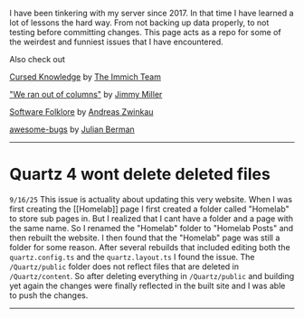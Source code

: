 I have been tinkering with my server since 2017. In that time I have learned a lot of lessons the hard way. From not backing up data properly, to not testing before committing changes. This page acts as a repo for some of the weirdest and funniest issues that I have encountered. 

Also check out 

[Cursed Knowledge](https://immich.app/cursed-knowledge) by [The Immich Team](https://immich.app/)

["We ran out of columns"](https://jimmyhmiller.com/ugliest-beautiful-codebase) by [Jimmy Miller](https://github.com/jimmyhmiller)

[Software Folklore](https://beza1e1.tuxen.de/lore/ ) by [Andreas Zwinkau](https://beza1e1.tuxen.de/)

[awesome-bugs](https://github.com/Julian/awesome-bugs)  by [Julian Berman](https://github.com/Julian)

---
# Quartz 4 wont delete deleted files
`9/16/25`
This issue is actuality about updating this very website. When I was first creating the [[Homelab]] page I first created a folder called "Homelab" to store sub pages in. But I realized that I cant have a folder and a page with the same name. So I renamed the "Homelab" folder to "Homelab Posts" and then rebuilt the website.  I then found that the "Homelab" page was still a folder for some reason. After several rebuilds that included editing both the `quartz.config.ts`  and the `quartz.layout.ts` I found the issue. The `/Quartz/public` folder does not reflect files that are deleted in `/Quartz/content`. So after deleting everything in `/Quartz/public` and building yet again the changes were finally reflected in the built site and I was able to push the changes.


---
